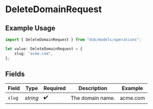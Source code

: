 # DeleteDomainRequest

## Example Usage

```typescript
import { DeleteDomainRequest } from "dub/models/operations";

let value: DeleteDomainRequest = {
    slug: "acme.com",
};
```

## Fields

| Field              | Type               | Required           | Description        | Example            |
| ------------------ | ------------------ | ------------------ | ------------------ | ------------------ |
| `slug`             | *string*           | :heavy_check_mark: | The domain name.   | acme.com           |